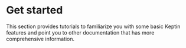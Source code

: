 # Get started

This section provides tutorials to familiarize you
with some basic Keptin features
and point you to other documentation that has more comprehensive information.
